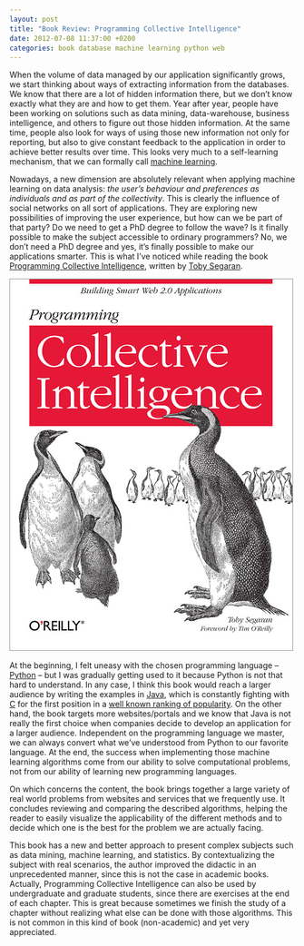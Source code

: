 ```yaml
---
layout: post
title: "Book Review: Programming Collective Intelligence"
date: 2012-07-08 11:37:00 +0200
categories: book database machine learning python web
---
```


When the volume of data managed by our application significantly grows, we start thinking about ways of extracting information from the databases. We know that there are a lot of hidden information there, but we don’t know exactly what they are and how to get them. Year after year, people have been working on solutions such as data mining, data-warehouse, business intelligence, and others to figure out those hidden information. At the same time, people also look for ways of using those new information not only for reporting, but also to give constant feedback to the application in order to achieve better results over time. This looks very much to a self-learning mechanism, that we can formally call [machine learning](http://en.wikipedia.org/wiki/Machine_learning).

Nowadays, a new dimension are absolutely relevant when applying machine learning on data analysis: _the user’s behaviour and preferences as individuals and as part of the collectivity_. This is clearly the influence of social networks on all sort of applications. They are exploring new possibilities of improving the user experience, but how can we be part of that party? Do we need to get a PhD degree to follow the wave? Is it finally possible to make the subject accessible to ordinary programmers? No, we don’t need a PhD degree and yes, it’s finally possible to make our applications smarter. This is what I’ve noticed while reading the book [Programming Collective Intelligence](http://shop.oreilly.com/product/9780596529321.do), written by [Toby Segaran](http://kiwitobes.com/).

![lrg.jpg](/images/posts/lrg.jpg)

At the beginning, I felt uneasy with the chosen programming language – [Python](http://www.python.org/) – but I was gradually getting used to it because Python is not that hard to understand. In any case, I think this book would reach a larger audience by writing the examples in [Java](http://www.oracle.com/technetwork/java/index.html), which is constantly fighting with [C](http://www.cprogramming.com/) for the first position in a [well known ranking of popularity](http://www.tiobe.com/index.php/content/paperinfo/tpci/index.html). On the other hand, the book targets more websites/portals and we know that Java is not really the first choice when companies decide to develop an application for a larger audience. Independent on the programming language we master, we can always convert what we’ve understood from Python to our favorite language. At the end, the success when implementing those machine learning algorithms come from our ability to solve computational problems, not from our ability of learning new programming languages.

On which concerns the content, the book brings together a large variety of real world problems from websites and services that we frequently use. It concludes reviewing and comparing the described algorithms, helping the reader to easily visualize the applicability of the different methods and to decide which one is the best for the problem we are actually facing.

This book has a new and better approach to present complex subjects such as data mining, machine learning, and statistics. By contextualizing the subject with real scenarios, the author improved the didactic in an unprecedented manner, since this is not the case in academic books. Actually, Programming Collective Intelligence can also be used by undergraduate and graduate students, since there are exercises at the end of each chapter. This is great because sometimes we finish the study of a chapter without realizing what else can be done with those algorithms. This is not common in this kind of book (non-academic) and yet very appreciated.
